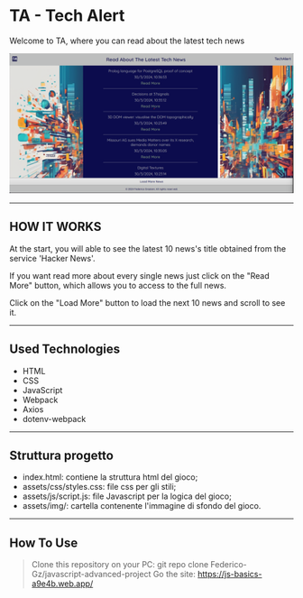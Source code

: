 # TA - Tech Alert

Welcome to TA, where you can read about the latest tech news

![schermata di gioco](src/img/app-screen.png)

---

## HOW IT WORKS

At the start, you will able to see the latest 10 news's title obtained from the service 'Hacker News'.

If you want read more about every single news just click on the "Read More" button, which allows you to access to the full news.

Click on the "Load More" button to load the next 10 news and scroll to see it.

---

## Used Technologies

- HTML
- CSS
- JavaScript
- Webpack
- Axios
- dotenv-webpack

---

## Struttura progetto

- index.html: contiene la struttura html del gioco;
- assets/css/styles.css: file css per gli stili;
- assets/js/script.js: file Javascript per la logica del gioco;
- assets/img/: cartella contenente l'immagine di sfondo del gioco.

---

## How To Use

> Clone this repository on your PC:
  git repo clone Federico-Gz/javascript-advanced-project
> Go the site:
  https://js-basics-a9e4b.web.app/